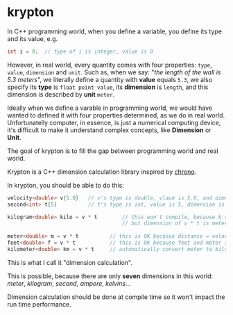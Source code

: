 # krypton

In C++ programming world, when you define a variable, you define its type and its value, e.g.

```c++
int i = 0;  // type of i is integer, value is 0
```

However, in real world, every quantity comes with four properties: `type`, `value`, `dimension` and `unit`. Such as, when we say: "*the length of the wall is 5.3 meters*", we literally define a quantity with **value** equals `5.3`, we also specify its **type** is `float point value`, its **dimension** is `length`, and this dimension is described by **unit** `meter`.

Ideally when we define a varable in programming world, we would have wanted to defined it with four properties determined, as we do in real world. Unfortunatelly computer, in essence, is just a numerical computing device, it's difficult to make it understand complex concepts, like **Dimension** or **Unit**.

The goal of krypton is to fill the gap between programming world and real world.

Krypton is a C++ dimension calculation library inspired by [chrono](en.cppreference.com/w/cpp/header/chrono).

In krypton, you should be able to do this:

```c++
velocity<double> v{5.0}   // v's type is double, vlaue is 5.0, and dimension is velocity, metric is "merter/second"
second<int> t{5}          // t's type is int, value is 5, dimension is time, metric is second

kilogram<double> kilo = v * t        // this won't compile, because k's dimension is kilogram,
                                     // but dimension of v * t is meter (velocity * time = distance)
                          
meter<double> m = v * t          // this is OK becasue distance = velocity * time                           
feet<double> f = v * t           // this is OK because feet and meter share are actually in same dimension
kilometer<double> km = v * t     // automatically convert meter to kilometer
```

This is what I call it "dimension calculation".

This is possible, because there are only **seven** dimensions in this world: *meter*, *kilogram*, *second*, *ampere*, *kelvins*...

Dimension calculation should be done at compile time so it won't impact the run time performance.
     

